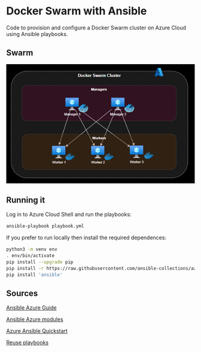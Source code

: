# Docker Swarm with Ansible

Code to provision and configure a Docker Swarm cluster on Azure Cloud using Ansible playbooks.

## Swarm

![Swarm Cluster](cluster.png)


## Running it

Log in to Azure Cloud Shell and run the playbooks:

```bash
ansible-playbook playbook.yml
```

If you prefer to run locally then install the required dependences:

```bash
python3 -m venv env
. env/bin/activate
pip install --upgrade pip
pip install -r https://raw.githubusercontent.com/ansible-collections/azure/dev/requirements-azure.txt
pip install 'ansible'
```

## Sources

[Ansible Azure Guide](https://docs.ansible.com/ansible/latest/scenario_guides/guide_azure.html)

[Ansible Azure modules](https://docs.ansible.com/ansible/2.9/modules/list_of_cloud_modules.html#azure)

[Azure Ansible Quickstart](https://docs.microsoft.com/en-us/azure/developer/ansible/vm-configure?tabs=ansible#complete-sample-ansible-playbook)

[Reuse playbooks](https://docs.ansible.com/ansible/latest/user_guide/playbooks_reuse.html)
